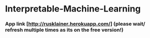 # Interpretable-Machine-Learning

### App link [http://rusklainer.herokuapp.com/] (please wait/ refresh multiple times as its on the free version!)
